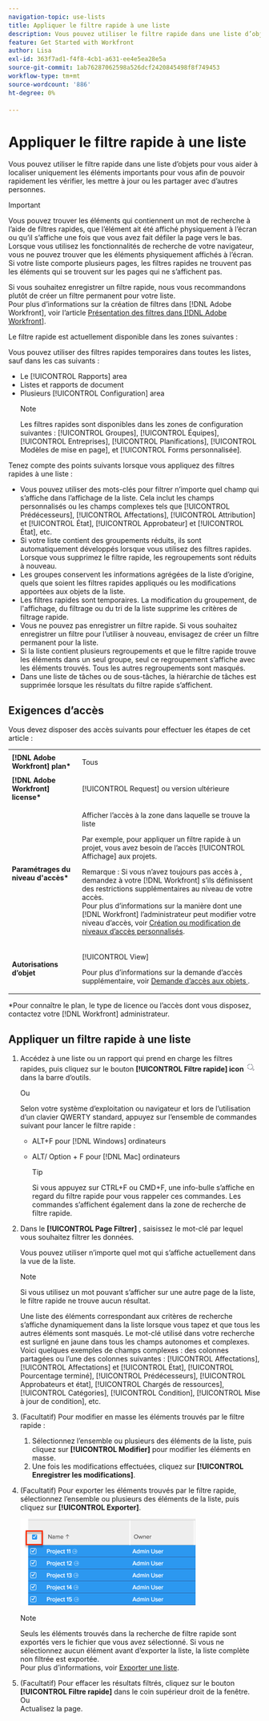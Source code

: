 ```yaml
---
navigation-topic: use-lists
title: Appliquer le filtre rapide à une liste
description: Vous pouvez utiliser le filtre rapide dans une liste d’objets pour vous aider à localiser uniquement les éléments importants pour vous afin de pouvoir rapidement les vérifier, les mettre à jour ou les partager avec d’autres personnes.
feature: Get Started with Workfront
author: Lisa
exl-id: 363f7ad1-f4f8-4cb1-a631-ee4e5ea28e5a
source-git-commit: 1ab76287062598a526dcf2420845498f8f749453
workflow-type: tm+mt
source-wordcount: '886'
ht-degree: 0%

---
```


# Appliquer le filtre rapide à une liste

<!--
{{highlighted-preview}}
-->

Vous pouvez utiliser le filtre rapide dans une liste d’objets pour vous aider à localiser uniquement les éléments importants pour vous afin de pouvoir rapidement les vérifier, les mettre à jour ou les partager avec d’autres personnes.

>[!IMPORTANT]
>
>Vous pouvez trouver les éléments qui contiennent un mot de recherche à l’aide de filtres rapides, que l’élément ait été affiché physiquement à l’écran ou qu’il s’affiche une fois que vous avez fait défiler la page vers le bas. Lorsque vous utilisez les fonctionnalités de recherche de votre navigateur, vous ne pouvez trouver que les éléments physiquement affichés à l’écran. Si votre liste comporte plusieurs pages, les filtres rapides ne trouvent pas les éléments qui se trouvent sur les pages qui ne s’affichent pas.

Si vous souhaitez enregistrer un filtre rapide, nous vous recommandons plutôt de créer un filtre permanent pour votre liste.\
Pour plus d’informations sur la création de filtres dans [!DNL Adobe Workfront], voir l’article [Présentation des filtres dans [!DNL Adobe Workfront]](../../../reports-and-dashboards/reports/reporting-elements/filters-overview.md).

Le filtre rapide est actuellement disponible dans les zones suivantes :


Vous pouvez utiliser des filtres rapides temporaires dans toutes les listes, sauf dans les cas suivants :

* Le [!UICONTROL Rapports] area
* Listes et rapports de document
* Plusieurs [!UICONTROL Configuration] area
   >[!NOTE]
   >
   >Les filtres rapides sont disponibles dans les zones de configuration suivantes : [!UICONTROL Groupes], [!UICONTROL Équipes], [!UICONTROL Entreprises], [!UICONTROL Planifications], [!UICONTROL Modèles de mise en page], et [!UICONTROL Forms personnalisée].


Tenez compte des points suivants lorsque vous appliquez des filtres rapides à une liste :

* Vous pouvez utiliser des mots-clés pour filtrer n’importe quel champ qui s’affiche dans l’affichage de la liste. Cela inclut les champs personnalisés ou les champs complexes tels que [!UICONTROL Prédécesseurs], [!UICONTROL Affectations], [!UICONTROL Attribution] et [!UICONTROL État], [!UICONTROL Approbateur] et [!UICONTROL État], etc.
* Si votre liste contient des groupements réduits, ils sont automatiquement développés lorsque vous utilisez des filtres rapides. Lorsque vous supprimez le filtre rapide, les regroupements sont réduits à nouveau.
* Les groupes conservent les informations agrégées de la liste d’origine, quels que soient les filtres rapides appliqués ou les modifications apportées aux objets de la liste.
* Les filtres rapides sont temporaires. La modification du groupement, de l&#39;affichage, du filtrage ou du tri de la liste supprime les critères de filtrage rapide.
* Vous ne pouvez pas enregistrer un filtre rapide. Si vous souhaitez enregistrer un filtre pour l’utiliser à nouveau, envisagez de créer un filtre permanent pour la liste.
* Si la liste contient plusieurs regroupements et que le filtre rapide trouve les éléments dans un seul groupe, seul ce regroupement s’affiche avec les éléments trouvés. Tous les autres regroupements sont masqués.
* Dans une liste de tâches ou de sous-tâches, la hiérarchie de tâches est supprimée lorsque les résultats du filtre rapide s’affichent.

## Exigences d’accès

Vous devez disposer des accès suivants pour effectuer les étapes de cet article :

<table style="table-layout:auto"> 
 <col> 
 <col> 
 <tbody> 
  <tr> 
   <td role="rowheader"><b>[!DNL Adobe Workfront] plan*</b></td> 
   <td> <p>Tous</p> </td> 
  </tr> 
  <tr> 
   <td role="rowheader"><b>[!DNL Adobe Workfront] license*</b></td> 
   <td> <p>[!UICONTROL Request] ou version ultérieure</p> </td> 
  </tr> 
  <tr> 
   <td role="rowheader"><b>Paramétrages du niveau d'accès*</b></td> 
   <td> <p>Afficher l’accès à la zone dans laquelle se trouve la liste</p> <p>Par exemple, pour appliquer un filtre rapide à un projet, vous avez besoin de l’accès [!UICONTROL Affichage] aux projets.</p> <p>Remarque : Si vous n’avez toujours pas accès à , demandez à votre [!DNL Workfront] s’ils définissent des restrictions supplémentaires au niveau de votre accès.<br>Pour plus d’informations sur la manière dont une [!DNL Workfront] l’administrateur peut modifier votre niveau d’accès, voir <a href="../../../administration-and-setup/add-users/configure-and-grant-access/create-modify-access-levels.md" class="MCXref xref">Création ou modification de niveaux d’accès personnalisés</a>.</p> </td> 
  </tr> 
  <tr> 
   <td role="rowheader"><b>Autorisations d’objet</b></td> 
   <td> <p>[!UICONTROL View]</p> <p>Pour plus d’informations sur la demande d’accès supplémentaire, voir <a href="../../../workfront-basics/grant-and-request-access-to-objects/request-access.md" class="MCXref xref">Demande d’accès aux objets </a>.</p> </td> 
  </tr> 
 </tbody> 
</table>

&#42;Pour connaître le plan, le type de licence ou l’accès dont vous disposez, contactez votre [!DNL Workfront] administrateur.

## Appliquer un filtre rapide à une liste

1. Accédez à une liste ou un rapport qui prend en charge les filtres rapides, puis cliquez sur le bouton **[!UICONTROL Filtre rapide] icon** ![](assets/qs-quick-filter-icon.png) dans la barre d’outils.

   Ou

   Selon votre système d’exploitation ou navigateur et lors de l’utilisation d’un clavier QWERTY standard, appuyez sur l’ensemble de commandes suivant pour lancer le filtre rapide :

   * ALT+F pour [!DNL Windows] ordinateurs
   * ALT/ Option + F pour [!DNL Mac] ordinateurs

      >[!TIP]
      >
      >Si vous appuyez sur CTRL+F ou CMD+F, une info-bulle s’affiche en regard du filtre rapide pour vous rappeler ces commandes. Les commandes s’affichent également dans la zone de recherche de filtre rapide.

1. Dans le **[!UICONTROL Page Filtrer]** , saisissez le mot-clé par lequel vous souhaitez filtrer les données.

   Vous pouvez utiliser n’importe quel mot qui s’affiche actuellement dans la vue de la liste.

   >[!NOTE]
   >
   >Si vous utilisez un mot pouvant s’afficher sur une autre page de la liste, le filtre rapide ne trouve aucun résultat.

   Une liste des éléments correspondant aux critères de recherche s’affiche dynamiquement dans la liste lorsque vous tapez et que tous les autres éléments sont masqués. Le mot-clé utilisé dans votre recherche est surligné en jaune dans tous les champs autonomes et complexes. Voici quelques exemples de champs complexes : des colonnes partagées ou l’une des colonnes suivantes : [!UICONTROL Affectations], [!UICONTROL Affectations] et [!UICONTROL État], [!UICONTROL Pourcentage terminé], [!UICONTROL Prédécesseurs], [!UICONTROL Approbateurs et état], [!UICONTROL Chargés de ressources], [!UICONTROL Catégories], [!UICONTROL Condition], [!UICONTROL Mise à jour de condition], etc.

1. (Facultatif) Pour modifier en masse les éléments trouvés par le filtre rapide :

   1. Sélectionnez l’ensemble ou plusieurs des éléments de la liste, puis cliquez sur **[!UICONTROL Modifier]** pour modifier les éléments en masse.
   1. Une fois les modifications effectuées, cliquez sur **[!UICONTROL Enregistrer les modifications]**.

1. (Facultatif) Pour exporter les éléments trouvés par le filtre rapide, sélectionnez l’ensemble ou plusieurs des éléments de la liste, puis cliquez sur **[!UICONTROL Exporter]**.

   ![select_all_projects_with_highlight__1_.png](assets/select-all-projects-with-highlight--1--350x173.png)

   >[!NOTE]
   >
   >Seuls les éléments trouvés dans la recherche de filtre rapide sont exportés vers le fichier que vous avez sélectionné. Si vous ne sélectionnez aucun élément avant d’exporter la liste, la liste complète non filtrée est exportée.\
   >Pour plus d’informations, voir [Exporter une liste](../../../workfront-basics/navigate-workfront/use-lists/export-lists.md).

1. (Facultatif) Pour effacer les résultats filtrés, cliquez sur le bouton **[!UICONTROL Filtre rapide]** dans le coin supérieur droit de la fenêtre.\
   Ou\
   Actualisez la page.
